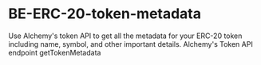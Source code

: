 # BE-ERC-20-token-metadata
Use Alchemy's token API to get all the metadata for your ERC-20 token including name, symbol, and other important details. Alchemy's Token API endpoint getTokenMetadata
